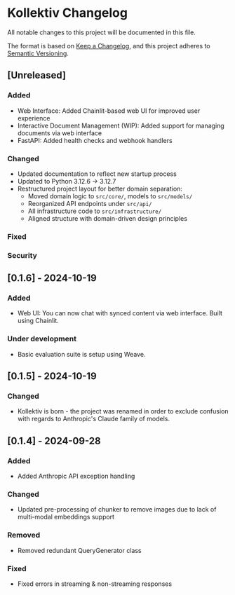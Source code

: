 # Kollektiv Changelog

All notable changes to this project will be documented in this file.

The format is based on [Keep a Changelog](https://keepachangelog.com/en/1.0.0/),
and this project adheres to [Semantic Versioning](https://semver.org/spec/v2.0.0.html).

## [Unreleased]

### Added
- Web Interface: Added Chainlit-based web UI for improved user experience
- Interactive Document Management (WIP): Added support for managing documents via web interface
- FastAPI: Added health checks and webhook handlers

### Changed
- Updated documentation to reflect new startup process
- Updated to Python 3.12.6 -> 3.12.7
- Restructured project layout for better domain separation:
  - Moved domain logic to `src/core/`, models to `src/models/`
  - Reorganized API endpoints under `src/api/`
  - All infrastructure code to `src/infrastructure/`
  - Aligned structure with domain-driven design principles

### Fixed


### Security


## [0.1.6] - 2024-10-19
### Added
- Web UI: You can now chat with synced content via web interface. Built using Chainlit.

### Under development
- Basic evaluation suite is setup using Weave.

## [0.1.5] - 2024-10-19
### Changed
- Kollektiv is born - the project was renamed in order to exclude confusion with regards to Anthropic's Claude
  family of models.

## [0.1.4] - 2024-09-28

### Added
- Added Anthropic API exception handling

### Changed
- Updated pre-processing of chunker to remove images due to lack of multi-modal embeddings support

### Removed
- Removed redundant QueryGenerator class

### Fixed
- Fixed errors in streaming & non-streaming responses
